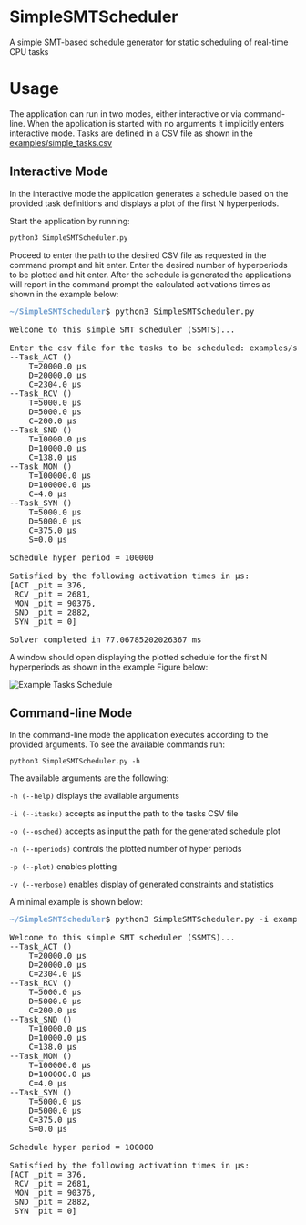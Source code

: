 # SimpleSMTScheduler
A simple SMT-based schedule generator for static scheduling of real-time CPU tasks

# Usage
The application can run in two modes, either interactive or via command-line. 
When the application is started with no arguments it implicitly enters interactive mode.
Tasks are defined in a CSV file as shown in the [examples/simple_tasks.csv](https://github.com/egk696/SimpleSMTScheduler/blob/master/examples/simple_tasks.csv)

## Interactive Mode
In the interactive mode the application generates a schedule based on the provided task definitions and displays
a plot of the first N hyperperiods.

Start the application by running:
```python
python3 SimpleSMTScheduler.py
```
Proceed to enter the path to the desired CSV file as requested in the command prompt and hit enter.
Enter the desired number of hyperperiods to be plotted and hit enter. 
After the schedule is generated the applications will report in the command prompt the calculated activations times
as shown in the example below:

<pre><font color="#729FCF"><b>~/SimpleSMTScheduler</b></font>$ python3 SimpleSMTScheduler.py 

Welcome to this simple SMT scheduler (SSMTS)...

Enter the csv file for the tasks to be scheduled: examples/simple_tasks.csv
--Task_ACT ()
	T=20000.0 μs
	D=20000.0 μs
	C=2304.0 μs
--Task_RCV ()
	T=5000.0 μs
	D=5000.0 μs
	C=200.0 μs
--Task_SND ()
	T=10000.0 μs
	D=10000.0 μs
	C=138.0 μs
--Task_MON ()
	T=100000.0 μs
	D=100000.0 μs
	C=4.0 μs
--Task_SYN ()
	T=5000.0 μs
	D=5000.0 μs
	C=375.0 μs
	S=0.0 μs

Schedule hyper period = 100000

Satisfied by the following activation times in μs:
[ACT _pit = 376,
 RCV _pit = 2681,
 MON _pit = 90376,
 SND _pit = 2882,
 SYN _pit = 0]

Solver completed in 77.06785202026367 ms
</pre>

A window should open displaying the plotted schedule for the first N hyperperiods as shown in the example Figure below:
 
![Example Tasks Schedule](https://github.com/egk696/SimpleSMTScheduler/blob/master/examples/simple_tasks_schedule.png)

## Command-line Mode
In the command-line mode the application executes according to the provided arguments. To see the available commands
run:
```
python3 SimpleSMTScheduler.py -h
```
The available arguments are the following:

`-h (--help)` displays the available arguments

`-i (--itasks)` accepts as input the path to the tasks CSV file
  
`-o (--osched)` accepts as input the path for the generated schedule plot

`-n (--nperiods)` controls the plotted number of hyper periods

`-p (--plot)` enables plotting

`-v (--verbose)` enables display of generated constraints and statistics

A minimal example is shown below:

<pre><font color="#729FCF"><b>~/SimpleSMTScheduler</b></font>$ python3 SimpleSMTScheduler.py -i examples/simple_tasks.csv

Welcome to this simple SMT scheduler (SSMTS)...
--Task_ACT ()
	T=20000.0 μs
	D=20000.0 μs
	C=2304.0 μs
--Task_RCV ()
	T=5000.0 μs
	D=5000.0 μs
	C=200.0 μs
--Task_SND ()
	T=10000.0 μs
	D=10000.0 μs
	C=138.0 μs
--Task_MON ()
	T=100000.0 μs
	D=100000.0 μs
	C=4.0 μs
--Task_SYN ()
	T=5000.0 μs
	D=5000.0 μs
	C=375.0 μs
	S=0.0 μs

Schedule hyper period = 100000

Satisfied by the following activation times in μs:
[ACT _pit = 376,
 RCV _pit = 2681,
 MON _pit = 90376,
 SND _pit = 2882,
 SYN _pit = 0]</pre>
